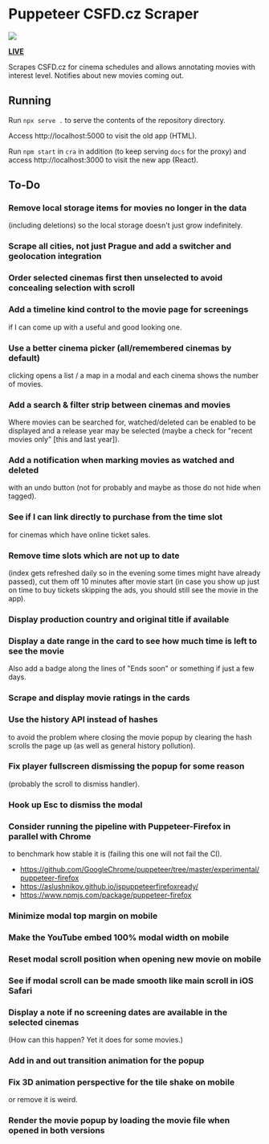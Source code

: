# Puppeteer CSFD.cz Scraper

![](https://github.com/tomashubelbauer/puppeteer-csfd-scraper/workflows/github-pages/badge.svg)

[**LIVE**](https://tomashubelbauer.github.io/puppeteer-csfd-scraper)

Scrapes CSFD.cz for cinema schedules and allows annotating movies with interest
level. Notifies about new movies coming out.

## Running

Run `npx serve .` to serve the contents of the repository directory.

Access http://localhost:5000 to visit the old app (HTML).

Run `npm start` in `cra` in addition (to keep serving `docs` for the proxy) and
access http://localhost:3000 to visit the new app (React).

## To-Do

### Remove local storage items for movies no longer in the data

(including deletions) so the local storage doesn't just grow indefinitely.

### Scrape all cities, not just Prague and add a switcher and geolocation integration

### Order selected cinemas first then unselected to avoid concealing selection with scroll

### Add a timeline kind control to the movie page for screenings

if I can come up with a useful and good looking one.

### Use a better cinema picker (all/remembered cinemas by default)

clicking opens a list / a map in a modal and each cinema shows the number of movies.

### Add a search & filter strip between cinemas and movies 

Where movies can be searched for, watched/deleted can be enabled to be displayed and a release year
may be selected (maybe a check for "recent movies only" [this and last year]).

### Add a notification when marking movies as watched and deleted

with an undo button (not for probably and maybe as those do not hide when tagged).

### See if I can link directly to purchase from the time slot

for cinemas which have online ticket sales.

### Remove time slots which are not up to date

(index gets refreshed daily so in the
evening some times might have already passed), cut them off 10 minutes after
movie start (in case you show up just on time to buy tickets skipping the ads,
you should still see the movie in the app).

### Display production country and original title if available

### Display a date range in the card to see how much time is left to see the movie

Also add a badge along the lines of "Ends soon" or something if just a few days.

### Scrape and display movie ratings in the cards

### Use the history API instead of hashes

to avoid the problem where closing the
movie popup by clearing the hash scrolls the page up (as well as general history
pollution).

### Fix player fullscreen dismissing the popup for some reason

(probably the scroll to dismiss handler).

### Hook up Esc to dismiss the modal

### Consider running the pipeline with Puppeteer-Firefox in parallel with Chrome

to benchmark how stable it is (failing this one will not fail the CI).

- https://github.com/GoogleChrome/puppeteer/tree/master/experimental/puppeteer-firefox
- https://aslushnikov.github.io/ispuppeteerfirefoxready/
- https://www.npmjs.com/package/puppeteer-firefox

### Minimize modal top margin on mobile

### Make the YouTube embed 100% modal width on mobile

### Reset modal scroll position when opening new movie on mobile

### See if modal scroll can be made smooth like main scroll in iOS Safari

### Display a note if no screening dates are available in the selected cinemas

(How can this happen? Yet it does for some movies.)

### Add in and out transition animation for the popup

### Fix 3D animation perspective for the tile shake on mobile

or remove it is weird.

### Render the movie popup by loading the movie file when opened in both versions

